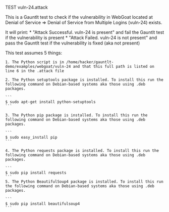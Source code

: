 TEST vuln-24.attack

This is a Gauntlt test to check if the vulnerability in WebGoat located at Denial of Service => Denial of Service from Multiple Logins (vuln-24) exists.

It will print:
	* "Attack Successful. vuln-24 is present" and fail the Gauntlt test if the vulnerability is present
	* "Attack Failed. vuln-24 is not present" and pass the Gauntlt test if the vulnerability is fixed (aka not present)

This test assumes 5 things: 

	1. The Python script is in /home/hacker/gauntlt-demo/examples/webgoat/vuln-24 and that this full path is listed on line 6 in the .attack file

	2. The Python setuptools package is installed. To install this run the following command on Debian-based systems aka those using .deb packages.

	```
	$ sudo apt-get install python-setuptools
	```

	3. The Python pip package is installed. To install this run the following command on Debian-based systems aka those using .deb packages.

	```
	$ sudo easy_install pip
	```

	4. The Python requests package is installed. To install this run the following command on Debian-based systems aka those using .deb packages.

	```
	$ sudo pip install requests
	```
	5. The Python BeautifulSoup4 package is installed. To install this run the following command on Debian-based systems aka those using .deb packages.

	```
	$ sudo pip install beautifulsoup4
	``` 
